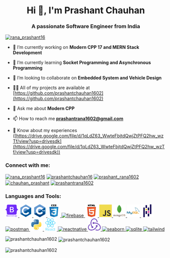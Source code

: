 <h1 align="center">Hi 👋, I'm Prashant Chauhan</h1>
<h3 align="center">A passionate Software Engineer from India</h3>





<p align="left"> <a href="https://twitter.com/rana_prashant16" target="blank"><img src="https://img.shields.io/twitter/follow/rana_prashant16?logo=twitter&style=for-the-badge" alt="rana_prashant16" /></a> </p>

- 🔭 I’m currently working on **Modern CPP 17 and MERN Stack Development**

- 🌱 I’m currently learning **Socket Programming and Asynchronous Programming**

- 👯 I’m looking to collaborate on **Embedded System and Vehicle Design**

- 👨‍💻 All of my projects are available at [https://github.com/prashantchauhan1602](https://github.com/prashantchauhan1602)

- 💬 Ask me about **Modern CPP**

- 📫 How to reach me **prashantrana1602@gmail.com**

- 📄 Know about my experiences ([https://drive.google.com/file/d/1qLdZ63_WwteFbjtdQwjZtPFQ2hw_wzTf/view?usp=drivesdk](https://drive.google.com/file/d/1qLdZ63_WwteFbjtdQwjZtPFQ2hw_wzTf/view?usp=drivesdk))

<h3 align="left">Connect with me:</h3>
<p align="left">
<a href="https://twitter.com/rana_prashant16" target="blank"><img align="center" src="https://raw.githubusercontent.com/rahuldkjain/github-profile-readme-generator/master/src/images/icons/Social/twitter.svg" alt="rana_prashant16" height="30" width="40" /></a>
<a href="https://linkedin.com/in/prashantchauhan16" target="blank"><img align="center" src="https://raw.githubusercontent.com/rahuldkjain/github-profile-readme-generator/master/src/images/icons/Social/linked-in-alt.svg" alt="prashantchauhan16" height="30" width="40" /></a>
<a href="https://instagram.com/prashant_rana1602" target="blank"><img align="center" src="https://raw.githubusercontent.com/rahuldkjain/github-profile-readme-generator/master/src/images/icons/Social/instagram.svg" alt="prashant_rana1602" height="30" width="40" /></a>
<a href="https://www.leetcode.com/chauhan_prashant" target="blank"><img align="center" src="https://raw.githubusercontent.com/rahuldkjain/github-profile-readme-generator/master/src/images/icons/Social/leet-code.svg" alt="chauhan_prashant" height="30" width="40" /></a>
<a href="https://auth.geeksforgeeks.org/user/prashantrana1602" target="blank"><img align="center" src="https://raw.githubusercontent.com/rahuldkjain/github-profile-readme-generator/master/src/images/icons/Social/geeks-for-geeks.svg" alt="prashantrana1602" height="30" width="40" /></a>
</p>

<h3 align="left">Languages and Tools:</h3>
<p align="left"> <a href="https://getbootstrap.com" target="_blank" rel="noreferrer"> <img src="https://raw.githubusercontent.com/devicons/devicon/master/icons/bootstrap/bootstrap-plain-wordmark.svg" alt="bootstrap" width="40" height="40"/> </a> <a href="https://www.cprogramming.com/" target="_blank" rel="noreferrer"> <img src="https://raw.githubusercontent.com/devicons/devicon/master/icons/c/c-original.svg" alt="c" width="40" height="40"/> </a> <a href="https://www.w3schools.com/cpp/" target="_blank" rel="noreferrer"> <img src="https://raw.githubusercontent.com/devicons/devicon/master/icons/cplusplus/cplusplus-original.svg" alt="cplusplus" width="40" height="40"/> </a> <a href="https://www.w3schools.com/css/" target="_blank" rel="noreferrer"> <img src="https://raw.githubusercontent.com/devicons/devicon/master/icons/css3/css3-original-wordmark.svg" alt="css3" width="40" height="40"/> </a> <a href="https://firebase.google.com/" target="_blank" rel="noreferrer"> <img src="https://www.vectorlogo.zone/logos/firebase/firebase-icon.svg" alt="firebase" width="40" height="40"/> </a> <a href="https://www.w3.org/html/" target="_blank" rel="noreferrer"> <img src="https://raw.githubusercontent.com/devicons/devicon/master/icons/html5/html5-original-wordmark.svg" alt="html5" width="40" height="40"/> </a> <a href="https://developer.mozilla.org/en-US/docs/Web/JavaScript" target="_blank" rel="noreferrer"> <img src="https://raw.githubusercontent.com/devicons/devicon/master/icons/javascript/javascript-original.svg" alt="javascript" width="40" height="40"/> </a> <a href="https://www.mongodb.com/" target="_blank" rel="noreferrer"> <img src="https://raw.githubusercontent.com/devicons/devicon/master/icons/mongodb/mongodb-original-wordmark.svg" alt="mongodb" width="40" height="40"/> </a> <a href="https://www.mysql.com/" target="_blank" rel="noreferrer"> <img src="https://raw.githubusercontent.com/devicons/devicon/master/icons/mysql/mysql-original-wordmark.svg" alt="mysql" width="40" height="40"/> </a> <a href="https://pandas.pydata.org/" target="_blank" rel="noreferrer"> <img src="https://raw.githubusercontent.com/devicons/devicon/2ae2a900d2f041da66e950e4d48052658d850630/icons/pandas/pandas-original.svg" alt="pandas" width="40" height="40"/> </a> <a href="https://postman.com" target="_blank" rel="noreferrer"> <img src="https://www.vectorlogo.zone/logos/getpostman/getpostman-icon.svg" alt="postman" width="40" height="40"/> </a> <a href="https://www.python.org" target="_blank" rel="noreferrer"> <img src="https://raw.githubusercontent.com/devicons/devicon/master/icons/python/python-original.svg" alt="python" width="40" height="40"/> </a> <a href="https://reactjs.org/" target="_blank" rel="noreferrer"> <img src="https://raw.githubusercontent.com/devicons/devicon/master/icons/react/react-original-wordmark.svg" alt="react" width="40" height="40"/> </a> <a href="https://reactnative.dev/" target="_blank" rel="noreferrer"> <img src="https://reactnative.dev/img/header_logo.svg" alt="reactnative" width="40" height="40"/> </a> <a href="https://redux.js.org" target="_blank" rel="noreferrer"> <img src="https://raw.githubusercontent.com/devicons/devicon/master/icons/redux/redux-original.svg" alt="redux" width="40" height="40"/> </a> <a href="https://seaborn.pydata.org/" target="_blank" rel="noreferrer"> <img src="https://seaborn.pydata.org/_images/logo-mark-lightbg.svg" alt="seaborn" width="40" height="40"/> </a> <a href="https://www.sqlite.org/" target="_blank" rel="noreferrer"> <img src="https://www.vectorlogo.zone/logos/sqlite/sqlite-icon.svg" alt="sqlite" width="40" height="40"/> </a> <a href="https://tailwindcss.com/" target="_blank" rel="noreferrer"> <img src="https://www.vectorlogo.zone/logos/tailwindcss/tailwindcss-icon.svg" alt="tailwind" width="40" height="40"/> </a> </p>

<p><img align="left" src="https://github-readme-stats.vercel.app/api/top-langs?username=prashantchauhan1602&show_icons=true&locale=en&layout=compact" alt="prashantchauhan1602" /></p>

<p>&nbsp;<img align="center" src="https://github-readme-stats.vercel.app/api?username=prashantchauhan1602&show_icons=true&locale=en" alt="prashantchauhan1602" /></p>

<p><img align="center" src="https://github-readme-streak-stats.herokuapp.com/?user=prashantchauhan1602&" alt="prashantchauhan1602" /></p>

